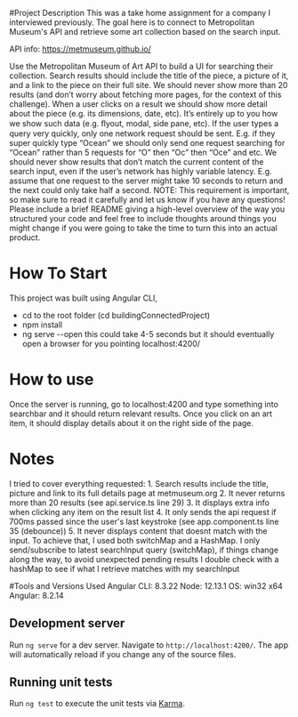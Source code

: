 #Project Description
This was a take home assignment for a company I interviewed previously.
The goal here is to connect to Metropolitan Museum's API and retrieve some art collection based on the search input.

API info: https://metmuseum.github.io/

Use the Metropolitan Museum of Art API to build a UI for searching their collection. 
Search results should include the title of the piece, a picture of it, and a link to the piece on their full site. 
We should never show more than 20 results (and don’t worry about fetching more pages, for the context of this challenge). 
When a user clicks on a result we should show more detail about the piece (e.g. its dimensions, date, etc). 
It’s entirely up to you how we show such data (e.g. ﬂyout, modal, side pane, etc). 
If the user types a query very quickly, only one network request should be sent. 
E.g. if they super quickly type “Ocean” we should only send one request searching for “Ocean” rather than 5 requests for “O” then “Oc” then “Oce” and etc. 
We should never show results that don’t match the current content of the search input, even if the user’s network has highly variable latency. 
E.g. assume that one request to the server might take 10 seconds to return and the next could only take half a second. 
NOTE: This requirement is important, so make sure to read it carefully and let us know if you have any questions! 
Please include a brief README giving a high-level overview of the way you structured your code and feel free to include thoughts around things you might change if you were going to take the time to turn this into an actual product.

# How To Start
This project was built using Angular CLI, 
- cd to the root folder (cd buildingConnectedProject)
- npm install
- ng serve --open
this could take 4-5 seconds but it should eventually open a browser for you pointing localhost:4200/

# How to use
Once the server is running, go to localhost:4200 and type something into searchbar and it should return relevant results.
Once you click on an art item, it should display details about it on the right side of the page.


# Notes
I tried to cover everything requested:
    1. Search results include the title, picture and link to its full details page at metmuseum.org
    2. It never returns more than 20 results (see api.service.ts line 29)
    3. It displays extra info when clicking any item on the result list
    4. It only sends the api request if 700ms passed since the user's last keystroke (see app.component.ts line 35 (debounce))
    5. It never displays content that doesnt match with the input. 
        To achieve that, I used both switchMap and a HashMap. 
        I only send/subscribe to latest searchInput query (switchMap), 
        if things change along the way, to avoid unexpected pending results I double check with a hashMap to see if what I retrieve matches with my searchInput
 

#Tools and Versions Used
Angular CLI: 8.3.22
Node: 12.13.1
OS: win32 x64
Angular: 8.2.14


## Development server

Run `ng serve` for a dev server. Navigate to `http://localhost:4200/`. The app will automatically reload if you change any of the source files.

## Running unit tests

Run `ng test` to execute the unit tests via [Karma](https://karma-runner.github.io).
